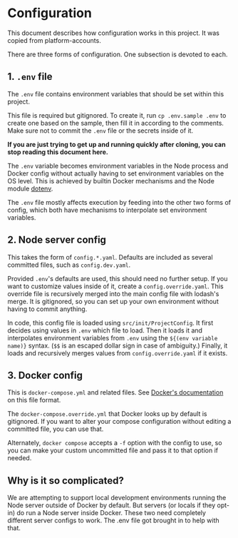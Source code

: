 # Configuration

This document describes how configuration works in this project. It was copied
from platform-accounts.

There are three forms of configuration. One subsection is devoted to each.

## 1. `.env` file

The `.env` file contains environment variables that should be set within this
project.

This file is required but gitignored. To create it, run `cp .env.sample .env`
to create one based on the sample, then fill it in according to the comments.
Make sure not to commit the `.env` file or the secrets inside of it.

**If you are just trying to get up and running quickly after cloning, you can
stop reading this document here.**

The `.env` variable becomes environment variables in the Node process and
Docker config without actually having to set environment variables on the OS
level. This is achieved by builtin Docker mechanisms and the Node module
[dotenv](https://www.npmjs.com/package/dotenv).

The `.env` file mostly affects execution by feeding into the other two forms of
config, which both have mechanisms to interpolate set environment variables.

## 2. Node server config

This takes the form of `config.*.yaml`. Defaults are included as several
committed files, such as `config.dev.yaml`.

Provided `.env`'s defaults are used, this should need no further setup. If you
want to customize values inside of it, create a `config.override.yaml`. This
override file is recursively merged into the main config file with lodash's
merge. It is gitignored, so you can set up your own environment without having
to commit anything.

In code, this config file is loaded using `src/init/ProjectConfig`. It first
decides using values in `.env` which file to load. Then it loads it and
interpolates environment variables from `.env` using the `${(env variable
name)}` syntax. (`$$` is an escaped dollar sign in case of ambiguity.) Finally,
it loads and recursively merges values from `config.override.yaml` if it
exists.

## 3. Docker config

This is `docker-compose.yml` and related files. See
[Docker's documentation](https://docs.docker.com/compose/compose-file/compose-file-v3/)
on this file format.

The `docker-compose.override.yml` that Docker looks up by default is
gitignored. If you want to alter your compose configuration without editing a
committed file, you can use that.

Alternately, `docker compose` accepts a `-f` option with the config to use, so
you can make your custom uncommitted file and pass it to that option if needed.

## Why is it so complicated?

We are attempting to support local development environments running the Node
server outside of Docker by default. But servers (or locals if they opt-in) do
run a Node server inside Docker. These two need completely different server
configs to work. The .env file got brought in to help with that.

